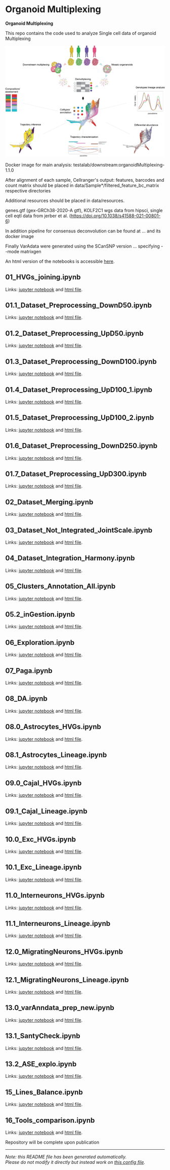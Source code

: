 
# Organoid Multiplexing

**Organoid Multiplexing**

This repo contains the code used to analyze Single cell data of organoid Multiplexing

![plot](./data/resources/ghFig/GitHome.png)


Docker image for main analysis: testalab/downstream:organoidMultiplexing-1.1.0

After alignment of each sample, Cellranger's output: features, barcodes and count matrix should be placed in data/Sample*/filtered_feature_bc_matrix respective directories

Additional resources should be placed in data/resources. 

genes.gtf (gex-GRCh38-2020-A gtf), KOLF2C1 wgs data from hipsci, single cell eqtl data from jerber et al. (https://doi.org/10.1038/s41588-021-00801-6)


In addition pipeline for consensus deconvolution can be found at ... and its docker image

Finally VarAdata were generated using the SCanSNP version ... specifying --mode matrixgen


An html version of the notebooks is accessible [here](https://GiuseppeTestaLab.github.io/organoidMultiplexing_release/).




## 01_HVGs_joining.ipynb

Links: [jupyter notebook](00_HVGs/01_HVGs_joining.ipynb) and [html file](https://GiuseppeTestaLab.github.io/organoidMultiplexing_release/00_HVGs/01_HVGs_joining.html).





## 01.1_Dataset_Preprocessing_DownD50.ipynb

Links: [jupyter notebook](01_PreProcess/01.1_Dataset_Preprocessing_DownD50.ipynb) and [html file](https://GiuseppeTestaLab.github.io/organoidMultiplexing_release/01_PreProcess/01.1_Dataset_Preprocessing_DownD50.html).





## 01.2_Dataset_Preprocessing_UpD50.ipynb

Links: [jupyter notebook](01_PreProcess/01.2_Dataset_Preprocessing_UpD50.ipynb) and [html file](https://GiuseppeTestaLab.github.io/organoidMultiplexing_release/01_PreProcess/01.2_Dataset_Preprocessing_UpD50.html).





## 01.3_Dataset_Preprocessing_DownD100.ipynb

Links: [jupyter notebook](01_PreProcess/01.3_Dataset_Preprocessing_DownD100.ipynb) and [html file](https://GiuseppeTestaLab.github.io/organoidMultiplexing_release/01_PreProcess/01.3_Dataset_Preprocessing_DownD100.html).





## 01.4_Dataset_Preprocessing_UpD100_1.ipynb

Links: [jupyter notebook](01_PreProcess/01.4_Dataset_Preprocessing_UpD100_1.ipynb) and [html file](https://GiuseppeTestaLab.github.io/organoidMultiplexing_release/01_PreProcess/01.4_Dataset_Preprocessing_UpD100_1.html).





## 01.5_Dataset_Preprocessing_UpD100_2.ipynb

Links: [jupyter notebook](01_PreProcess/01.5_Dataset_Preprocessing_UpD100_2.ipynb) and [html file](https://GiuseppeTestaLab.github.io/organoidMultiplexing_release/01_PreProcess/01.5_Dataset_Preprocessing_UpD100_2.html).





## 01.6_Dataset_Preprocessing_DownD250.ipynb

Links: [jupyter notebook](01_PreProcess/01.6_Dataset_Preprocessing_DownD250.ipynb) and [html file](https://GiuseppeTestaLab.github.io/organoidMultiplexing_release/01_PreProcess/01.6_Dataset_Preprocessing_DownD250.html).





## 01.7_Dataset_Preprocessing_UpD300.ipynb

Links: [jupyter notebook](01_PreProcess/01.7_Dataset_Preprocessing_UpD300.ipynb) and [html file](https://GiuseppeTestaLab.github.io/organoidMultiplexing_release/01_PreProcess/01.7_Dataset_Preprocessing_UpD300.html).





## 02_Dataset_Merging.ipynb

Links: [jupyter notebook](01_PreProcess/02_Dataset_Merging.ipynb) and [html file](https://GiuseppeTestaLab.github.io/organoidMultiplexing_release/01_PreProcess/02_Dataset_Merging.html).





## 03_Dataset_Not_Integrated_JointScale.ipynb

Links: [jupyter notebook](01_PreProcess/03_Dataset_Not_Integrated_JointScale.ipynb) and [html file](https://GiuseppeTestaLab.github.io/organoidMultiplexing_release/01_PreProcess/03_Dataset_Not_Integrated_JointScale.html).





## 04_Dataset_Integration_Harmony.ipynb

Links: [jupyter notebook](01_PreProcess/04_Dataset_Integration_Harmony.ipynb) and [html file](https://GiuseppeTestaLab.github.io/organoidMultiplexing_release/01_PreProcess/04_Dataset_Integration_Harmony.html).





## 05_Clusters_Annotation_All.ipynb

Links: [jupyter notebook](01_PreProcess/05_Clusters_Annotation_All.ipynb) and [html file](https://GiuseppeTestaLab.github.io/organoidMultiplexing_release/01_PreProcess/05_Clusters_Annotation_All.html).





## 05.2_inGestion.ipynb

Links: [jupyter notebook](02_Exploration/05.2_inGestion.ipynb) and [html file](https://GiuseppeTestaLab.github.io/organoidMultiplexing_release/02_Exploration/05.2_inGestion.html).





## 06_Exploration.ipynb

Links: [jupyter notebook](02_Exploration/06_Exploration.ipynb) and [html file](https://GiuseppeTestaLab.github.io/organoidMultiplexing_release/02_Exploration/06_Exploration.html).





## 07_Paga.ipynb

Links: [jupyter notebook](02_Exploration/07_Paga.ipynb) and [html file](https://GiuseppeTestaLab.github.io/organoidMultiplexing_release/02_Exploration/07_Paga.html).





## 08_DA.ipynb

Links: [jupyter notebook](02_Exploration/08_DA.ipynb) and [html file](https://GiuseppeTestaLab.github.io/organoidMultiplexing_release/02_Exploration/08_DA.html).





## 08.0_Astrocytes_HVGs.ipynb

Links: [jupyter notebook](03_Trajectories/08.0_Astrocytes_HVGs.ipynb) and [html file](https://GiuseppeTestaLab.github.io/organoidMultiplexing_release/03_Trajectories/08.0_Astrocytes_HVGs.html).





## 08.1_Astrocytes_Lineage.ipynb

Links: [jupyter notebook](03_Trajectories/08.1_Astrocytes_Lineage.ipynb) and [html file](https://GiuseppeTestaLab.github.io/organoidMultiplexing_release/03_Trajectories/08.1_Astrocytes_Lineage.html).





## 09.0_Cajal_HVGs.ipynb

Links: [jupyter notebook](03_Trajectories/09.0_Cajal_HVGs.ipynb) and [html file](https://GiuseppeTestaLab.github.io/organoidMultiplexing_release/03_Trajectories/09.0_Cajal_HVGs.html).





## 09.1_Cajal_Lineage.ipynb

Links: [jupyter notebook](03_Trajectories/09.1_Cajal_Lineage.ipynb) and [html file](https://GiuseppeTestaLab.github.io/organoidMultiplexing_release/03_Trajectories/09.1_Cajal_Lineage.html).





## 10.0_Exc_HVGs.ipynb

Links: [jupyter notebook](03_Trajectories/10.0_Exc_HVGs.ipynb) and [html file](https://GiuseppeTestaLab.github.io/organoidMultiplexing_release/03_Trajectories/10.0_Exc_HVGs.html).





## 10.1_Exc_Lineage.ipynb

Links: [jupyter notebook](03_Trajectories/10.1_Exc_Lineage.ipynb) and [html file](https://GiuseppeTestaLab.github.io/organoidMultiplexing_release/03_Trajectories/10.1_Exc_Lineage.html).





## 11.0_Interneurons_HVGs.ipynb

Links: [jupyter notebook](03_Trajectories/11.0_Interneurons_HVGs.ipynb) and [html file](https://GiuseppeTestaLab.github.io/organoidMultiplexing_release/03_Trajectories/11.0_Interneurons_HVGs.html).





## 11.1_Interneurons_Lineage.ipynb

Links: [jupyter notebook](03_Trajectories/11.1_Interneurons_Lineage.ipynb) and [html file](https://GiuseppeTestaLab.github.io/organoidMultiplexing_release/03_Trajectories/11.1_Interneurons_Lineage.html).





## 12.0_MigratingNeurons_HVGs.ipynb

Links: [jupyter notebook](03_Trajectories/12.0_MigratingNeurons_HVGs.ipynb) and [html file](https://GiuseppeTestaLab.github.io/organoidMultiplexing_release/03_Trajectories/12.0_MigratingNeurons_HVGs.html).





## 12.1_MigratingNeurons_Lineage.ipynb

Links: [jupyter notebook](03_Trajectories/12.1_MigratingNeurons_Lineage.ipynb) and [html file](https://GiuseppeTestaLab.github.io/organoidMultiplexing_release/03_Trajectories/12.1_MigratingNeurons_Lineage.html).





## 13.0_varAnndata_prep_new.ipynb

Links: [jupyter notebook](04_ASE/13.0_varAnndata_prep_new.ipynb) and [html file](https://GiuseppeTestaLab.github.io/organoidMultiplexing_release/04_ASE/13.0_varAnndata_prep_new.html).





## 13.1_SantyCheck.ipynb

Links: [jupyter notebook](04_ASE/13.1_SantyCheck.ipynb) and [html file](https://GiuseppeTestaLab.github.io/organoidMultiplexing_release/04_ASE/13.1_SantyCheck.html).





## 13.2_ASE_explo.ipynb

Links: [jupyter notebook](04_ASE/13.2_ASE_explo.ipynb) and [html file](https://GiuseppeTestaLab.github.io/organoidMultiplexing_release/04_ASE/13.2_ASE_explo.html).





## 15_Lines_Balance.ipynb

Links: [jupyter notebook](05_LinesBalance/15_Lines_Balance.ipynb) and [html file](https://GiuseppeTestaLab.github.io/organoidMultiplexing_release/05_LinesBalance/15_Lines_Balance.html).





## 16_Tools_comparison.ipynb

Links: [jupyter notebook](05_LinesBalance/16_Tools_comparison.ipynb) and [html file](https://GiuseppeTestaLab.github.io/organoidMultiplexing_release/05_LinesBalance/16_Tools_comparison.html).




Repository will be complete upon publication


---
*Note: this README file has been generated automatically.* <br>
*Please do not modify it directly but instead work on [this config file](resources/config.yaml).*


